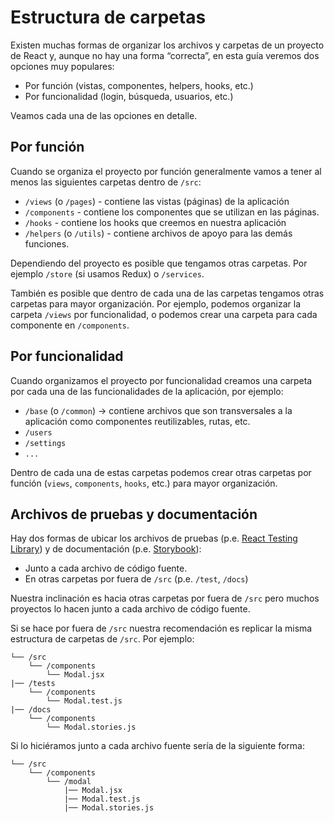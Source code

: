# Estructura de carpetas

Existen muchas formas de organizar los archivos y carpetas de un proyecto de React y, aunque no hay una forma “correcta”, en esta guía veremos dos opciones muy populares:

* Por función (vistas, componentes, helpers, hooks, etc.)
* Por funcionalidad (login, búsqueda, usuarios, etc.) 

Veamos cada una de las opciones en detalle.

## Por función

Cuando se organiza el proyecto por función generalmente vamos a tener al menos las siguientes carpetas dentro de `/src`:

* `/views` (o `/pages`) - contiene las vistas (páginas) de la aplicación
* `/components` - contiene los componentes que se utilizan en las páginas.
* `/hooks` - contiene los hooks que creemos en nuestra aplicación
* `/helpers` (o `/utils`) - contiene archivos de apoyo para las demás funciones.

Dependiendo del proyecto es posible que tengamos otras carpetas. Por ejemplo `/store` (si usamos Redux) o `/services`.

También es posible que dentro de cada una de las carpetas tengamos otras carpetas para mayor organización. Por ejemplo, podemos organizar la carpeta `/views` por funcionalidad, o podemos crear una carpeta para cada componente en `/components`.

## Por funcionalidad

Cuando organizamos el proyecto por funcionalidad creamos una carpeta por cada una de las funcionalidades de la aplicación, por ejemplo:

* `/base` (o `/common`) -> contiene archivos que son transversales a la aplicación como componentes reutilizables, rutas, etc.
* `/users`
* `/settings`
* `...`

Dentro de cada una de estas carpetas podemos crear otras carpetas por función (`views`, `components`, `hooks`, etc.) para mayor organización.

## Archivos de pruebas y documentación

Hay dos formas de ubicar los archivos de pruebas (p.e. [React Testing Library](https://testing-library.com/docs/react-testing-library/intro/)) y de documentación (p.e. [Storybook](https://storybook.js.org/)):

* Junto a cada archivo de código fuente.
* En otras carpetas por fuera de `/src` (p.e. `/test`, `/docs`)

Nuestra inclinación es hacia otras carpetas por fuera de `/src` pero muchos proyectos lo hacen junto a cada archivo de código fuente.

Si se hace por fuera de `/src` nuestra recomendación es replicar la misma estructura de carpetas de `/src`. Por ejemplo:

```
└── /src
    └── /components
  	    └── Modal.jsx
|── /tests
    └── /components
        └── Modal.test.js
|── /docs
    └── /components
        └── Modal.stories.js 
```

Si lo hiciéramos junto a cada archivo fuente sería de la siguiente forma:

```
└── /src
    └── /components
        └── /modal
            |── Modal.jsx
            |── Modal.test.js
            |── Modal.stories.js
```
